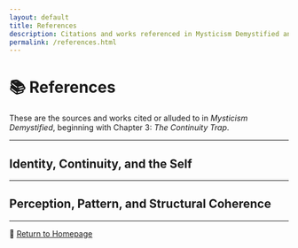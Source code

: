 ```yaml
---
layout: default
title: References
description: Citations and works referenced in Mysticism Demystified and related essays.
permalink: /references.html
---
```


# 📚 References

These are the sources and works cited or alluded to in *Mysticism Demystified*, beginning with Chapter 3: *The Continuity Trap*.

---

## Identity, Continuity, and the Self

[^1]: <a name="ref-1"></a> R. M. Sainsbury, *Paradoxes*. [Cambridge University Press](https://www.cambridge.org/core/books/paradoxes/15948F847C90BF808041A1E72CDE7593)

[^2]: <a name="ref-2"></a> Allan Gallois, *Occasions of Identity*. [Oxford University Press](https://global.oup.com/academic/product/occasions-of-identity-9780198236267)

[^3]: <a name="ref-3"></a> Robert Nozick, *Philosophical Explanations*. [Harvard University Press](https://www.hup.harvard.edu/catalog.php?isbn=9780674664791)

[^4]: <a name="ref-4"></a> Thomas Metzinger, *The Ego Tunnel*. [Basic Books](https://www.basicbooks.com/titles/thomas-metzinger/the-ego-tunnel/9780465020699/)

[^5]: <a name="ref-5"></a> Daniel Dennett, *Consciousness Explained*. [Little, Brown](https://en.wikipedia.org/wiki/Consciousness_Explained)

[^6]: <a name="ref-6"></a> Derek Parfit, *Reasons and Persons*. [Oxford University Press](https://global.oup.com/academic/product/reasons-and-persons-9780198249083)

[^7]: <a name="ref-7"></a> Francisco Varela, Evan Thompson, Eleanor Rosch, *The Embodied Mind*. [MIT Press – Open Access PDF](https://mitpress.mit.edu/9780262529365/the-embodied-mind/)

[^8]: <a name="ref-8"></a> David Hume, *A Treatise of Human Nature*, 1739. [SEP Entry](https://plato.stanford.edu/entries/hume/#BunTheSel)

[^9]: <a name="ref-9"></a> Marya Schechtman, *The Constitution of Selves*. [Cornell University Press](https://www.cornellpress.cornell.edu/book/9780801487493/the-constitution-of-selves/)

[^10]: <a name="ref-10"></a> Andy Clark, *Surfing Uncertainty*. [Oxford University Press](https://global.oup.com/academic/product/surfing-uncertainty-9780190217011)

---

## Perception, Pattern, and Structural Coherence

[^11]: <a name="ref-11"></a> Gregory Bateson, *Steps to an Ecology of Mind*. [University of Chicago Press](https://press.uchicago.edu/ucp/books/book/chicago/S/bo13179700.html)

[^12]: <a name="ref-12"></a> Douglas Hofstadter, *I Am a Strange Loop*. [Basic Books](https://www.basicbooks.com/titles/douglas-r-hofstadter/i-am-a-strange-loop/9780465030780/)

[^13]: <a name="ref-13"></a> Daniel Kahneman, *Thinking, Fast and Slow*. [Farrar, Straus and Giroux](https://us.macmillan.com/books/9780374275631/thinkingfastandslow)

[^14]: <a name="ref-14"></a> Zenon Pylyshyn, *Things and Places*. [MIT Press](https://mitpress.mit.edu/9780262162494/things-and-places/)

[^15]: <a name="ref-15"></a> Evan Thompson, *Waking, Dreaming, Being*. [Columbia University Press](https://cup.columbia.edu/book/waking-dreaming-being/9780231137096)

[^16]: <a name="ref-16"></a> Terrence Deacon, *Incomplete Nature*. [W. W. Norton](https://wwnorton.com/books/9780393343907)

---

🔗 [Return to Homepage](./index.html)

